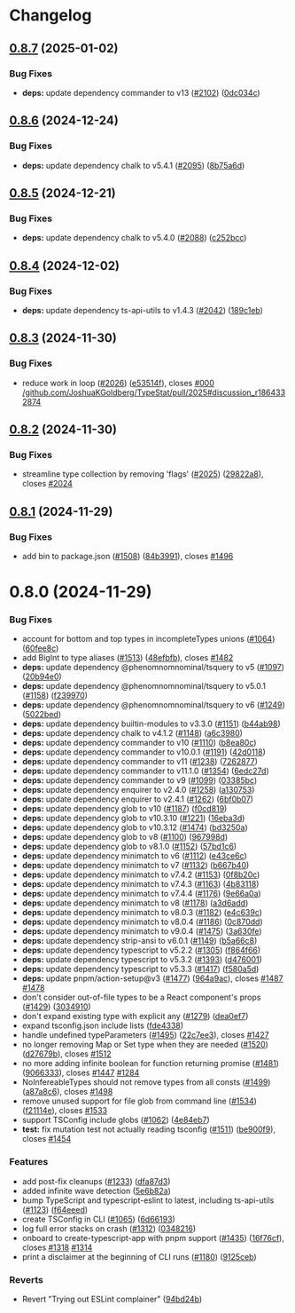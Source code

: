 # Changelog

## [0.8.7](https://github.com/JoshuaKGoldberg/TypeStat/compare/0.8.6...0.8.7) (2025-01-02)

### Bug Fixes

- **deps:** update dependency commander to v13 ([#2102](https://github.com/JoshuaKGoldberg/TypeStat/issues/2102)) ([0dc034c](https://github.com/JoshuaKGoldberg/TypeStat/commit/0dc034c0c176fe5cb75f98071806d0c9aebc45b7))

## [0.8.6](https://github.com/JoshuaKGoldberg/TypeStat/compare/0.8.5...0.8.6) (2024-12-24)

### Bug Fixes

- **deps:** update dependency chalk to v5.4.1 ([#2095](https://github.com/JoshuaKGoldberg/TypeStat/issues/2095)) ([8b75a6d](https://github.com/JoshuaKGoldberg/TypeStat/commit/8b75a6dd186e48f52ad24a67e48e959ab3bf7525))

## [0.8.5](https://github.com/JoshuaKGoldberg/TypeStat/compare/0.8.4...0.8.5) (2024-12-21)

### Bug Fixes

- **deps:** update dependency chalk to v5.4.0 ([#2088](https://github.com/JoshuaKGoldberg/TypeStat/issues/2088)) ([c252bcc](https://github.com/JoshuaKGoldberg/TypeStat/commit/c252bcc33cb3847e7623663224570f3a0d91471d))

## [0.8.4](https://github.com/JoshuaKGoldberg/TypeStat/compare/0.8.3...0.8.4) (2024-12-02)

### Bug Fixes

- **deps:** update dependency ts-api-utils to v1.4.3 ([#2042](https://github.com/JoshuaKGoldberg/TypeStat/issues/2042)) ([189c1eb](https://github.com/JoshuaKGoldberg/TypeStat/commit/189c1ebf9c1b69411de407360a5726057fb277f1))

## [0.8.3](https://github.com/JoshuaKGoldberg/TypeStat/compare/0.8.2...0.8.3) (2024-11-30)

### Bug Fixes

- reduce work in loop ([#2026](https://github.com/JoshuaKGoldberg/TypeStat/issues/2026)) ([e53514f](https://github.com/JoshuaKGoldberg/TypeStat/commit/e53514f810ef3b194ad52905759fb0389f178d39)), closes [#000](https://github.com/JoshuaKGoldberg/TypeStat/issues/000) [/github.com/JoshuaKGoldberg/TypeStat/pull/2025#discussion_r1864332874](https://github.com//github.com/JoshuaKGoldberg/TypeStat/pull/2025/issues/discussion_r1864332874)

## [0.8.2](https://github.com/JoshuaKGoldberg/TypeStat/compare/0.8.1...0.8.2) (2024-11-30)

### Bug Fixes

- streamline type collection by removing 'flags' ([#2025](https://github.com/JoshuaKGoldberg/TypeStat/issues/2025)) ([29822a8](https://github.com/JoshuaKGoldberg/TypeStat/commit/29822a8abb7cd049f74e6011882d4292d89d3d03)), closes [#2024](https://github.com/JoshuaKGoldberg/TypeStat/issues/2024)

## [0.8.1](https://github.com/JoshuaKGoldberg/TypeStat/compare/0.8.0...0.8.1) (2024-11-29)

### Bug Fixes

- add bin to package.json ([#1508](https://github.com/JoshuaKGoldberg/TypeStat/issues/1508)) ([84b3991](https://github.com/JoshuaKGoldberg/TypeStat/commit/84b3991dc6ef2805d8d06600003419ba5e588cc8)), closes [#1496](https://github.com/JoshuaKGoldberg/TypeStat/issues/1496)

# 0.8.0 (2024-11-29)

### Bug Fixes

- account for bottom and top types in incompleteTypes unions ([#1064](https://github.com/JoshuaKGoldberg/TypeStat/issues/1064)) ([60fee8c](https://github.com/JoshuaKGoldberg/TypeStat/commit/60fee8cab1b1bd87aaab32867fd8d06ae0a0273a))
- add BigInt to type aliases ([#1513](https://github.com/JoshuaKGoldberg/TypeStat/issues/1513)) ([48efbfb](https://github.com/JoshuaKGoldberg/TypeStat/commit/48efbfbf79eafb5e265ca5ca63ea0c9de76ae782)), closes [#1482](https://github.com/JoshuaKGoldberg/TypeStat/issues/1482)
- **deps:** update dependency @phenomnomnominal/tsquery to v5 ([#1097](https://github.com/JoshuaKGoldberg/TypeStat/issues/1097)) ([20b94e0](https://github.com/JoshuaKGoldberg/TypeStat/commit/20b94e0be71901f28b3b909cc66b937075ddcfee))
- **deps:** update dependency @phenomnomnominal/tsquery to v5.0.1 ([#1158](https://github.com/JoshuaKGoldberg/TypeStat/issues/1158)) ([f239970](https://github.com/JoshuaKGoldberg/TypeStat/commit/f2399703518e619185cf8680ba6186e1746de778))
- **deps:** update dependency @phenomnomnominal/tsquery to v6 ([#1249](https://github.com/JoshuaKGoldberg/TypeStat/issues/1249)) ([5022bed](https://github.com/JoshuaKGoldberg/TypeStat/commit/5022beda1ceec58d32f156a42a01141a9b951804))
- **deps:** update dependency builtin-modules to v3.3.0 ([#1151](https://github.com/JoshuaKGoldberg/TypeStat/issues/1151)) ([b44ab98](https://github.com/JoshuaKGoldberg/TypeStat/commit/b44ab98c529b9001535a3048c1935246ee1ee163))
- **deps:** update dependency chalk to v4.1.2 ([#1148](https://github.com/JoshuaKGoldberg/TypeStat/issues/1148)) ([a6c3980](https://github.com/JoshuaKGoldberg/TypeStat/commit/a6c3980c474f287fee504426d1fc7c34f5ead38f))
- **deps:** update dependency commander to v10 ([#1110](https://github.com/JoshuaKGoldberg/TypeStat/issues/1110)) ([b8ea80c](https://github.com/JoshuaKGoldberg/TypeStat/commit/b8ea80c81163fa16dce9050beae3a20b8de91174))
- **deps:** update dependency commander to v10.0.1 ([#1191](https://github.com/JoshuaKGoldberg/TypeStat/issues/1191)) ([42d0118](https://github.com/JoshuaKGoldberg/TypeStat/commit/42d011824b54f3c212625cf301073471d62adad1))
- **deps:** update dependency commander to v11 ([#1238](https://github.com/JoshuaKGoldberg/TypeStat/issues/1238)) ([7262877](https://github.com/JoshuaKGoldberg/TypeStat/commit/7262877aac92826131a01c2b4c0f6c6912b2ac6d))
- **deps:** update dependency commander to v11.1.0 ([#1354](https://github.com/JoshuaKGoldberg/TypeStat/issues/1354)) ([6edc27d](https://github.com/JoshuaKGoldberg/TypeStat/commit/6edc27d6c47bf2f6be9986fa8af83325fffd6e31))
- **deps:** update dependency commander to v9 ([#1099](https://github.com/JoshuaKGoldberg/TypeStat/issues/1099)) ([03385bc](https://github.com/JoshuaKGoldberg/TypeStat/commit/03385bcd23d76249810d122a896167b24eb5b570))
- **deps:** update dependency enquirer to v2.4.0 ([#1258](https://github.com/JoshuaKGoldberg/TypeStat/issues/1258)) ([a130753](https://github.com/JoshuaKGoldberg/TypeStat/commit/a13075399b47e174246a56e4a0f1abf4889450dc))
- **deps:** update dependency enquirer to v2.4.1 ([#1262](https://github.com/JoshuaKGoldberg/TypeStat/issues/1262)) ([6bf0b07](https://github.com/JoshuaKGoldberg/TypeStat/commit/6bf0b07173a76927e3d30fdb79a365102f2794ec))
- **deps:** update dependency glob to v10 ([#1187](https://github.com/JoshuaKGoldberg/TypeStat/issues/1187)) ([f0cd819](https://github.com/JoshuaKGoldberg/TypeStat/commit/f0cd8194f91211aa6bf2e119b63e767f3e1267aa))
- **deps:** update dependency glob to v10.3.10 ([#1221](https://github.com/JoshuaKGoldberg/TypeStat/issues/1221)) ([16eba3d](https://github.com/JoshuaKGoldberg/TypeStat/commit/16eba3d003296c765e55b4ac6b9c05f4ae620f73))
- **deps:** update dependency glob to v10.3.12 ([#1474](https://github.com/JoshuaKGoldberg/TypeStat/issues/1474)) ([bd3250a](https://github.com/JoshuaKGoldberg/TypeStat/commit/bd3250a9e8ba304b33f672cc2d512b410e31ea75))
- **deps:** update dependency glob to v8 ([#1100](https://github.com/JoshuaKGoldberg/TypeStat/issues/1100)) ([967998d](https://github.com/JoshuaKGoldberg/TypeStat/commit/967998d243508d0536cbedc00c3ba6e2ae34944a))
- **deps:** update dependency glob to v8.1.0 ([#1152](https://github.com/JoshuaKGoldberg/TypeStat/issues/1152)) ([57bd1c6](https://github.com/JoshuaKGoldberg/TypeStat/commit/57bd1c6ab377f4ba125c3279c543c05a8f0d443f))
- **deps:** update dependency minimatch to v6 ([#1112](https://github.com/JoshuaKGoldberg/TypeStat/issues/1112)) ([e43ce6c](https://github.com/JoshuaKGoldberg/TypeStat/commit/e43ce6cfaa49d8f0201deecb00df4ab026a7b877))
- **deps:** update dependency minimatch to v7 ([#1132](https://github.com/JoshuaKGoldberg/TypeStat/issues/1132)) ([b667b40](https://github.com/JoshuaKGoldberg/TypeStat/commit/b667b402e7b79bb69b78b92fa986505d8aada3ea))
- **deps:** update dependency minimatch to v7.4.2 ([#1153](https://github.com/JoshuaKGoldberg/TypeStat/issues/1153)) ([0f8b20c](https://github.com/JoshuaKGoldberg/TypeStat/commit/0f8b20c5b781d85b01fd0cb2076c21d7399fcb1c))
- **deps:** update dependency minimatch to v7.4.3 ([#1163](https://github.com/JoshuaKGoldberg/TypeStat/issues/1163)) ([4b83118](https://github.com/JoshuaKGoldberg/TypeStat/commit/4b83118ad291aafae01602cc233ff831d2773210))
- **deps:** update dependency minimatch to v7.4.4 ([#1176](https://github.com/JoshuaKGoldberg/TypeStat/issues/1176)) ([9e66a0a](https://github.com/JoshuaKGoldberg/TypeStat/commit/9e66a0a0b137d85c46c64c49a5ffd61b623612ce))
- **deps:** update dependency minimatch to v8 ([#1178](https://github.com/JoshuaKGoldberg/TypeStat/issues/1178)) ([a3d6add](https://github.com/JoshuaKGoldberg/TypeStat/commit/a3d6addc9ddbf6e87379c41feb8ea04c8e639fd5))
- **deps:** update dependency minimatch to v8.0.3 ([#1182](https://github.com/JoshuaKGoldberg/TypeStat/issues/1182)) ([e4c639c](https://github.com/JoshuaKGoldberg/TypeStat/commit/e4c639c4491d9c71a0e1664edc52e3a65a2970ef))
- **deps:** update dependency minimatch to v8.0.4 ([#1186](https://github.com/JoshuaKGoldberg/TypeStat/issues/1186)) ([0c870dd](https://github.com/JoshuaKGoldberg/TypeStat/commit/0c870dd6d9f8b7f51988386a04a52f6ba4d06c6d))
- **deps:** update dependency minimatch to v9.0.4 ([#1475](https://github.com/JoshuaKGoldberg/TypeStat/issues/1475)) ([3a630fe](https://github.com/JoshuaKGoldberg/TypeStat/commit/3a630fee71e65e594d142e2d77aef3d5bec14f30))
- **deps:** update dependency strip-ansi to v6.0.1 ([#1149](https://github.com/JoshuaKGoldberg/TypeStat/issues/1149)) ([b5a66c8](https://github.com/JoshuaKGoldberg/TypeStat/commit/b5a66c8994954f5598f2fa1ca68e26c65326651b))
- **deps:** update dependency typescript to v5.2.2 ([#1305](https://github.com/JoshuaKGoldberg/TypeStat/issues/1305)) ([f864f66](https://github.com/JoshuaKGoldberg/TypeStat/commit/f864f666ebf1efe7d6eea26fa59879467702f11b))
- **deps:** update dependency typescript to v5.3.2 ([#1393](https://github.com/JoshuaKGoldberg/TypeStat/issues/1393)) ([d476001](https://github.com/JoshuaKGoldberg/TypeStat/commit/d476001cffb9ad3befff72ae8824a0871074dccb))
- **deps:** update dependency typescript to v5.3.3 ([#1417](https://github.com/JoshuaKGoldberg/TypeStat/issues/1417)) ([f580a5d](https://github.com/JoshuaKGoldberg/TypeStat/commit/f580a5d7536f5313158d505d3b97b783f0ef7741))
- **deps:** update pnpm/action-setup@v3 ([#1477](https://github.com/JoshuaKGoldberg/TypeStat/issues/1477)) ([964a9ac](https://github.com/JoshuaKGoldberg/TypeStat/commit/964a9acc0aa2c5dd3780680afd2642f0a0b9d85b)), closes [#1487](https://github.com/JoshuaKGoldberg/TypeStat/issues/1487) [#1478](https://github.com/JoshuaKGoldberg/TypeStat/issues/1478)
- don't consider out-of-file types to be a React component's props ([#1429](https://github.com/JoshuaKGoldberg/TypeStat/issues/1429)) ([3034910](https://github.com/JoshuaKGoldberg/TypeStat/commit/30349109bac9cd91bed7caa8facc514ff29796e3))
- don't expand existing type with explicit any ([#1279](https://github.com/JoshuaKGoldberg/TypeStat/issues/1279)) ([dea0ef7](https://github.com/JoshuaKGoldberg/TypeStat/commit/dea0ef77ceb7bec6b0cbada736cdfb429667aed5))
- expand tsconfig.json include lists ([fde4338](https://github.com/JoshuaKGoldberg/TypeStat/commit/fde4338ccb5e599287616f4ce9f9b000a1fd1134))
- handle undefined typeParameters ([#1495](https://github.com/JoshuaKGoldberg/TypeStat/issues/1495)) ([22c7ee3](https://github.com/JoshuaKGoldberg/TypeStat/commit/22c7ee36edf1001e4e54fa3410b40eb3a5b4a254)), closes [#1427](https://github.com/JoshuaKGoldberg/TypeStat/issues/1427)
- no longer removing Map or Set type when they are needed ([#1520](https://github.com/JoshuaKGoldberg/TypeStat/issues/1520)) ([d27679b](https://github.com/JoshuaKGoldberg/TypeStat/commit/d27679b97f17991d790ec26fa3bac81da27c2cd1)), closes [#1512](https://github.com/JoshuaKGoldberg/TypeStat/issues/1512)
- no more adding infinite boolean for function returning promise ([#1481](https://github.com/JoshuaKGoldberg/TypeStat/issues/1481)) ([9066333](https://github.com/JoshuaKGoldberg/TypeStat/commit/906633370dd4e28d7cb89b9d0208baf9d733ad67)), closes [#1447](https://github.com/JoshuaKGoldberg/TypeStat/issues/1447) [#1284](https://github.com/JoshuaKGoldberg/TypeStat/issues/1284)
- NoInfereableTypes should not remove types from all consts ([#1499](https://github.com/JoshuaKGoldberg/TypeStat/issues/1499)) ([a87a8c6](https://github.com/JoshuaKGoldberg/TypeStat/commit/a87a8c6323d125756f0ca1e747f1ecf517d5f08d)), closes [#1498](https://github.com/JoshuaKGoldberg/TypeStat/issues/1498)
- remove unused support for file glob from command line ([#1534](https://github.com/JoshuaKGoldberg/TypeStat/issues/1534)) ([f21114e](https://github.com/JoshuaKGoldberg/TypeStat/commit/f21114e840cd627b48eec64fdc72ec223d48c9f4)), closes [#1533](https://github.com/JoshuaKGoldberg/TypeStat/issues/1533)
- support TSConfig include globs ([#1062](https://github.com/JoshuaKGoldberg/TypeStat/issues/1062)) ([4e84eb7](https://github.com/JoshuaKGoldberg/TypeStat/commit/4e84eb71ee8b4c4d92bb38d4e0551b8afaa8968d))
- **test:** fix mutation test not actually reading tsconfig ([#1511](https://github.com/JoshuaKGoldberg/TypeStat/issues/1511)) ([be900f9](https://github.com/JoshuaKGoldberg/TypeStat/commit/be900f93437db0c96fd325ec4a3d86f3945cb1b2)), closes [#1454](https://github.com/JoshuaKGoldberg/TypeStat/issues/1454)

### Features

- add post-fix cleanups ([#1233](https://github.com/JoshuaKGoldberg/TypeStat/issues/1233)) ([dfa87d3](https://github.com/JoshuaKGoldberg/TypeStat/commit/dfa87d3276a4423a57dead9db868548e9d3636f8))
- added infinite wave detection ([5e6b82a](https://github.com/JoshuaKGoldberg/TypeStat/commit/5e6b82a477c94eca8154101aca807d7fe77a5927))
- bump TypeScript and typescript-eslint to latest, including ts-api-utils ([#1123](https://github.com/JoshuaKGoldberg/TypeStat/issues/1123)) ([f64eeed](https://github.com/JoshuaKGoldberg/TypeStat/commit/f64eeed7e90f3c2dee82838d81c3dd0214ab64c4))
- create TSConfig in CLI ([#1065](https://github.com/JoshuaKGoldberg/TypeStat/issues/1065)) ([6d66193](https://github.com/JoshuaKGoldberg/TypeStat/commit/6d66193530ae4c4da6c9abf778cd33c5590a497e))
- log full error stacks on crash ([#1312](https://github.com/JoshuaKGoldberg/TypeStat/issues/1312)) ([0348216](https://github.com/JoshuaKGoldberg/TypeStat/commit/03482165096f5a71aead752f8f2db80d8ea1afeb))
- onboard to create-typescript-app with pnpm support ([#1435](https://github.com/JoshuaKGoldberg/TypeStat/issues/1435)) ([16f76cf](https://github.com/JoshuaKGoldberg/TypeStat/commit/16f76cf106033d5ca45da3eed82de3120aae4c08)), closes [#1318](https://github.com/JoshuaKGoldberg/TypeStat/issues/1318) [#1314](https://github.com/JoshuaKGoldberg/TypeStat/issues/1314)
- print a disclaimer at the beginning of CLI runs ([#1180](https://github.com/JoshuaKGoldberg/TypeStat/issues/1180)) ([9125ceb](https://github.com/JoshuaKGoldberg/TypeStat/commit/9125ceba8a110e8c2b98bbd33509779c7df3e535))

### Reverts

- Revert "Trying out ESLint complainer" ([94bd24b](https://github.com/JoshuaKGoldberg/TypeStat/commit/94bd24b8b6786668ddd56a31889aae3a75cd6860))
